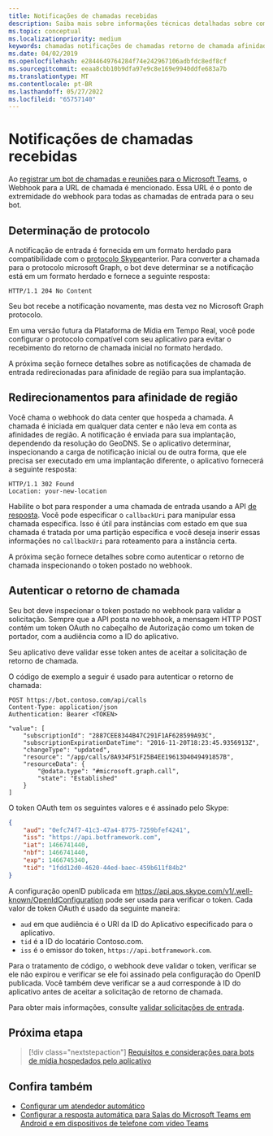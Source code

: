 ```yaml
---
title: Notificações de chamadas recebidas
description: Saiba mais sobre informações técnicas detalhadas sobre como lidar com notificações de chamadas de entrada, redirecionar e autenticar chamadas usando exemplos de código
ms.topic: conceptual
ms.localizationpriority: medium
keywords: chamadas notificações de chamadas retorno de chamada afinidade de região
ms.date: 04/02/2019
ms.openlocfilehash: e2844649764284f74e242967106adbfdc8edf8cf
ms.sourcegitcommit: eeaa8cbb10b9dfa97e9c8e169e9940ddfe683a7b
ms.translationtype: MT
ms.contentlocale: pt-BR
ms.lasthandoff: 05/27/2022
ms.locfileid: "65757140"
---
```

# <a name="incoming-call-notifications"></a>Notificações de chamadas recebidas

Ao [registrar um bot de chamadas e reuniões para o Microsoft Teams](./registering-calling-bot.md#create-new-bot-or-add-calling-capabilities), o Webhook para a URL de chamada é mencionado. Essa URL é o ponto de extremidade do webhook para todas as chamadas de entrada para o seu bot.

## <a name="protocol-determination"></a>Determinação de protocolo

A notificação de entrada é fornecida em um formato herdado para compatibilidade com o [protocolo Skype](/azure/bot-service/dotnet/bot-builder-dotnet-real-time-media-concepts?view=azure-bot-service-3.0&preserve-view=true)anterior. Para converter a chamada para o protocolo microsoft Graph, o bot deve determinar se a notificação está em um formato herdado e fornece a seguinte resposta:

```http
HTTP/1.1 204 No Content
```

Seu bot recebe a notificação novamente, mas desta vez no Microsoft Graph protocolo.

Em uma versão futura da Plataforma de Mídia em Tempo Real, você pode configurar o protocolo compatível com seu aplicativo para evitar o recebimento do retorno de chamada inicial no formato herdado.

A próxima seção fornece detalhes sobre as notificações de chamada de entrada redirecionadas para afinidade de região para sua implantação.

## <a name="redirects-for-region-affinity"></a>Redirecionamentos para afinidade de região

Você chama o webhook do data center que hospeda a chamada. A chamada é iniciada em qualquer data center e não leva em conta as afinidades de região. A notificação é enviada para sua implantação, dependendo da resolução do GeoDNS. Se o aplicativo determinar, inspecionando a carga de notificação inicial ou de outra forma, que ele precisa ser executado em uma implantação diferente, o aplicativo fornecerá a seguinte resposta:

```http
HTTP/1.1 302 Found
Location: your-new-location
```

Habilite o bot para responder a uma chamada de entrada usando a API [de resposta](/graph/api/call-answer?view=graph-rest-1.0&tabs=http&preserve-view=true). Você pode especificar o `callbackUri` para manipular essa chamada específica. Isso é útil para instâncias com estado em que sua chamada é tratada por uma partição específica e você deseja inserir essas informações no `callbackUri` para roteamento para a instância certa.

A próxima seção fornece detalhes sobre como autenticar o retorno de chamada inspecionando o token postado no webhook.

## <a name="authenticate-the-callback"></a>Autenticar o retorno de chamada

Seu bot deve inspecionar o token postado no webhook para validar a solicitação. Sempre que a API posta no webhook, a mensagem HTTP POST contém um token OAuth no cabeçalho de Autorização como um token de portador, com a audiência como a ID do aplicativo.

Seu aplicativo deve validar esse token antes de aceitar a solicitação de retorno de chamada.

O código de exemplo a seguir é usado para autenticar o retorno de chamada:

```http
POST https://bot.contoso.com/api/calls
Content-Type: application/json
Authentication: Bearer <TOKEN>

"value": [
    "subscriptionId": "2887CEE8344B47C291F1AF628599A93C",
    "subscriptionExpirationDateTime": "2016-11-20T18:23:45.9356913Z",
    "changeType": "updated",
    "resource": "/app/calls/8A934F51F25B4EE19613D4049491857B",
    "resourceData": {
        "@odata.type": "#microsoft.graph.call",
        "state": "Established"
    }
]
```

O token OAuth tem os seguintes valores e é assinado pelo Skype:

```json
{
    "aud": "0efc74f7-41c3-47a4-8775-7259bfef4241",
    "iss": "https://api.botframework.com",
    "iat": 1466741440,
    "nbf": 1466741440,
    "exp": 1466745340,
    "tid": "1fdd12d0-4620-44ed-baec-459b611f84b2"
}
```

A configuração openID publicada em <https://api.aps.skype.com/v1/.well-known/OpenIdConfiguration> pode ser usada para verificar o token. Cada valor de token OAuth é usado da seguinte maneira:

* `aud` em que audiência é o URI da ID do Aplicativo especificado para o aplicativo.
* `tid` é a ID do locatário Contoso.com.
* `iss` é o emissor do token, `https://api.botframework.com`.

Para o tratamento de código, o webhook deve validar o token, verificar se ele não expirou e verificar se ele foi assinado pela configuração do OpenID publicada. Você também deve verificar se a aud corresponde à ID do aplicativo antes de aceitar a solicitação de retorno de chamada.

Para obter mais informações, consulte [validar solicitações de entrada](https://github.com/microsoftgraph/microsoft-graph-comms-samples/blob/master/Samples/Common/Sample.Common/Authentication/AuthenticationProvider.cs).

## <a name="next-step"></a>Próxima etapa

> [!div class="nextstepaction"]
> [Requisitos e considerações para bots de mídia hospedados pelo aplicativo](~/bots/calls-and-meetings/requirements-considerations-application-hosted-media-bots.md)

## <a name="see-also"></a>Confira também

* [Configurar um atendedor automático](/microsoftteams/create-a-phone-system-auto-attendant)
* [Configurar a resposta automática para Salas do Microsoft Teams em Android e em dispositivos de telefone com vídeo Teams](/microsoftteams/set-up-auto-answer-on-teams-android)